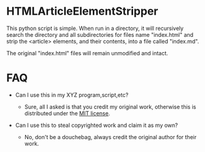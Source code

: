 # HTMLArticleElementStripper

This python script is simple. When run in a directory, it will recursively search the directory and all subdirectories for files name "index.html" and strip the \<article> elements, and their contents, into a file called "index.md".

The original "index.html" files will remain unmodified and intact.
  
# FAQ

- Can I use this in my XYZ program,script,etc?
  - Sure, all I asked is that you credit my original work, otherwise this is distributed under the [MIT license](https://github.com/Ruined1/HTMLArticleElementStripper/blob/master/LICENSE).

- Can I use this to steal copyrighted work and claim it as my own?
  - No, don't be a douchebag, always credit the original author for their work.
